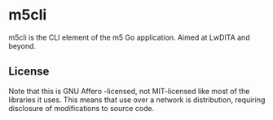# m5cli

m5cli is the CLI element of the m5 Go application. Aimed at LwDITA and beyond. 

## License

Note that this is GNU Affero -licensed, not MIT-licensed like most
of the libraries it uses. This means that use over a network is
distribution, requiring disclosure of modifications to source code.

